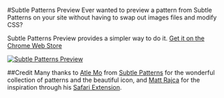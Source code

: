 #Subtle Patterns Preview
Ever wanted to preview a pattern from Subtle Patterns on your site without having to swap out images files and modify CSS?  

Subtle Patterns Preview provides a simpler way to do it. [Get it on the Chrome Web Store](https://chrome.google.com/webstore/detail/cnhhinfdmnakglphgajbakokcdhmdinf)

[![Subtle Patterns Preview](https://lh4.googleusercontent.com/5e16S2wIHGbk78W7xv-9F28ZtmGsnoTwEuBQrS3lGIgDovr9p6XPDznXZAudL4t6cZEdRUVwgE8=s640-h400-e365)](https://chrome.google.com/webstore/detail/cnhhinfdmnakglphgajbakokcdhmdinf)

##Credit
Many thanks to [Atle Mo](http://www.atlemo.com/) from [Subtle Patterns](http://subtlepatterns.com) for the wonderful collection of patterns and the beautiful icon, and [Matt Rajca](http://mattrajca.com/) for the inspiration through his [Safari Extension](https://github.com/mattrajca/Safari-Extensions/tree/master/SubtlePatterns).
